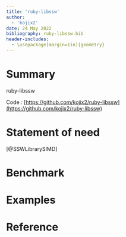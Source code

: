```yaml
---
title: 'ruby-libssw'
author:
  - 'kojix2'
date: 24 May 2022
bibliography: ruby-libssw.bib
header-includes:
  - \usepackage[margin=1in]{geometry}
---
```


# Summary

ruby-libssw

Code : [https://github.com/kojix2/ruby-libssw](https://github.com/kojix2/ruby-libssw)

# Statement of need

[@SSWLibrarySIMD]

# Benchmark

# Examples

# Reference
